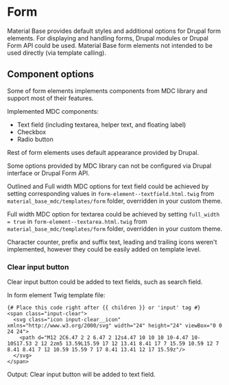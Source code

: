 Form
====

Material Base provides default styles and additional options for Drupal form elements. For displaying and handling forms, Drupal modules or Drupal Form API could be used. Material Base form elements not intended to be used directly (via template calling).

Component options
-----------------

Some of form elements implements components from MDC library and support most of their features.

Implemented MDC components:

* Text field (including textarea, helper text, and floating label)
* Checkbox
* Radio button

Rest of form elements uses default appearance provided by Drupal.

Some options provided by MDC library can not be configured via Drupal interface or Drupal Form API.

Outlined and Full width MDC options for text field could be achieved by setting corresponding values in `form-element--textfield.html.twig` from `material_base_mdc/templates/form` folder, overridden in your custom theme.

Full width MDC option for textarea could be achieved by setting `full_width = true` in `form-element--textarea.html.twig` from `material_base_mdc/templates/form` folder, overridden in your custom theme.

Character counter, prefix and suffix text, leading and trailing icons weren't implemented, however they could be easily added on template level.

### Clear input button

Clear input button could be added to text fields, such as search field.

In form element Twig template file:

~~~
{# Place this code right after {{ children }} or 'input' tag #}
<span class="input-clear">
  <svg class="icon input-clear__icon" xmlns="http://www.w3.org/2000/svg" width="24" height="24" viewBox="0 0 24 24">
    <path d="M12 2C6.47 2 2 6.47 2 12s4.47 10 10 10 10-4.47 10-10S17.53 2 12 2zm5 13.59L15.59 17 12 13.41 8.41 17 7 15.59 10.59 12 7 8.41 8.41 7 12 10.59 15.59 7 17 8.41 13.41 12 17 15.59z"/>
  </svg>
</span>
~~~

Output: Clear input button will be added to text field.
